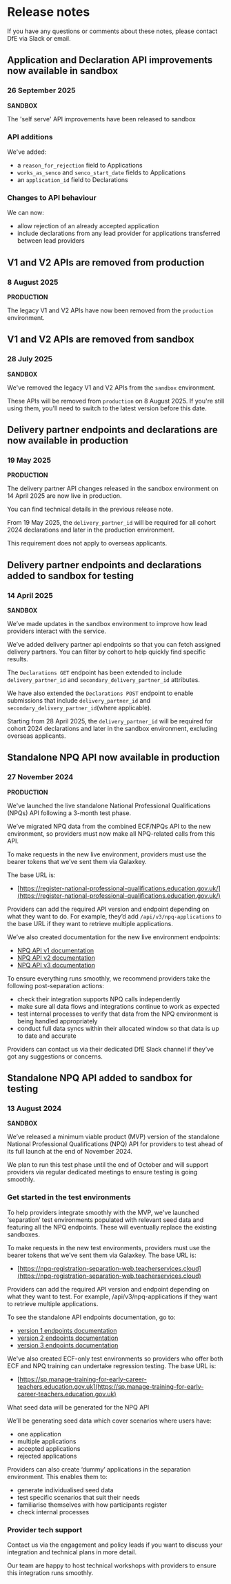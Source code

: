 # Release notes

If you have any questions or comments about these notes, please contact DfE via Slack or email.

## Application and Declaration API improvements now available in sandbox
### 26 September 2025

<strong class="govuk-tag govuk-tag--yellow">SANDBOX</strong>

The 'self serve' API improvements have been released to sandbox

### API additions

We've added:

* a `reason_for_rejection` field to Applications
* `works_as_senco` and `senco_start_date` fields to Applications
* an `application_id` field to Declarations

### Changes to API behaviour

We can now:

* allow rejection of an already accepted application
* include declarations from any lead provider for applications transferred between lead providers


## V1 and V2 APIs are removed from production
### 8 August 2025

<strong class="govuk-tag govuk-tag--green">PRODUCTION</strong>

The legacy V1 and V2 APIs have now been removed from the `production` environment.


## V1 and V2 APIs are removed from sandbox
### 28 July 2025

<strong class="govuk-tag govuk-tag--yellow">SANDBOX</strong>

We've removed the legacy V1 and V2 APIs from the `sandbox` environment.

These APIs will be removed from `production` on 8 August 2025. If you're still using them, you'll need to switch to the latest version before this date.


## Delivery partner endpoints and declarations are now available in production
### 19 May 2025
<strong class="govuk-tag govuk-tag--green">PRODUCTION</strong>

The delivery partner API changes released in the sandbox environment on 14 April 2025 are now live in production.

You can find technical details in the previous release note.

From 19 May 2025, the `delivery_partner_id` will be required for all cohort 2024 declarations and later in the production environment.

This requirement does not apply to overseas applicants.


## Delivery partner endpoints and declarations added to sandbox for testing
### 14 April 2025

<strong class="govuk-tag govuk-tag--yellow">SANDBOX</strong>

We’ve made updates in the sandbox environment to improve how lead providers interact with the service.

We’ve added delivery partner api endpoints so that you can fetch assigned delivery partners. You can filter by cohort to help quickly find specific results.

The `Declarations GET` endpoint has been extended to include `delivery_partner_id` and `secondary_delivery_partner_id` attributes.

We have also extended the `Declarations POST` endpoint to enable submissions that include `delivery_partner_id` and `secondary_delivery_partner_id`(where applicable).

Starting from 28 April 2025, the `delivery_partner_id` will be required for cohort 2024 declarations and later in the sandbox environment, excluding overseas applicants.


## Standalone NPQ API now available in production
### 27 November 2024
<strong class="govuk-tag govuk-tag--green">PRODUCTION</strong>

We've launched the live standalone National Professional Qualifications (NPQs) API following a 3-month test phase.

We’ve migrated NPQ data from the combined ECF/NPQs API to the new environment, so providers must now make all NPQ-related calls from this API.

To make requests in the new live environment, providers must use the bearer tokens that we’ve sent them via Galaxkey.

The base URL is:

- [https://register-national-professional-qualifications.education.gov.uk/](https://register-national-professional-qualifications.education.gov.uk/)

Providers can add the required API version and endpoint depending on what they want to do. For example, they’d add `/api/v3/npq-applications` to the base URL if they want to retrieve multiple applications.

We’ve also created documentation for the new live environment endpoints:

- [NPQ API v1 documentation](https://register-national-professional-qualifications.education.gov.uk/api/docs/v1)
- [NPQ API v2 documentation](https://register-national-professional-qualifications.education.gov.uk/api/docs/v2)
- [NPQ API v3 documentation](https://register-national-professional-qualifications.education.gov.uk/api/docs/v3)

To ensure everything runs smoothly, we recommend providers take the following post-separation actions:

- check their integration supports NPQ calls independently
- make sure all data flows and integrations continue to work as expected
- test internal processes to verify that data from the NPQ environment is being handled appropriately
- conduct full data syncs within their allocated window so that data is up to date and accurate

Providers can contact us via their dedicated DfE Slack channel if they’ve got any suggestions or concerns.

## Standalone NPQ API added to sandbox for testing 
### 13 August 2024
<strong class="govuk-tag govuk-tag--yellow">SANDBOX</strong>

We’ve released a minimum viable product (MVP) version of the standalone National Professional Qualifications (NPQ) API for providers to test ahead of its full launch at the end of November 2024. 

We plan to run this test phase until the end of October and will support providers via regular dedicated meetings to ensure testing is going smoothly.

### Get started in the test environments

To help providers integrate smoothly with the MVP, we've launched ‘separation’ test environments populated with relevant seed data and featuring all the NPQ endpoints. These will eventually replace the existing sandboxes.

To make requests in the new test environments, providers must use the bearer tokens that we’ve sent them via Galaxkey. The base URL is:

- [https://npq-registration-separation-web.teacherservices.cloud](https://npq-registration-separation-web.teacherservices.cloud)

Providers can add the required API version and endpoint depending on what they want to test. For example, /api/v3/npq-applications if they want to retrieve multiple applications.

To see the standalone API endpoints documentation, go to:

- [version 1 endpoints documentation](/api/docs/v1)
- [version 2 endpoints documentation](/api/docs/v2)
- [version 3 endpoints documentation](/api/docs/v3)

We've also created ECF-only test environments so providers who offer both ECF and NPQ training can undertake regression testing. The base URL is:

- [https://sp.manage-training-for-early-career-teachers.education.gov.uk](https://sp.manage-training-for-early-career-teachers.education.gov.uk)

What seed data will be generated for the NPQ API

We’ll be generating seed data which cover scenarios where users have:

- one application
- multiple applications
- accepted applications
- rejected applications

Providers can also create ‘dummy’ applications in the separation environment. This enables them to:

- generate individualised seed data
- test specific scenarios that suit their needs
- familiarise themselves with how participants register
- check internal processes

### Provider tech support

Contact us via the engagement and policy leads if you want to discuss your integration and technical plans in more detail.

Our team are happy to host technical workshops with providers to ensure this integration runs smoothly.
